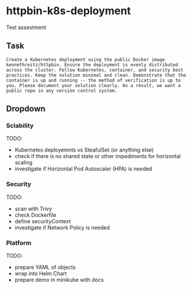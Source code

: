 # httpbin-k8s-deployment
Test assestment

## Task
```
Create a Kubernetes deployment using the public Docker image kennethreitz/httpbin. Ensure the deployment is evenly distributed across the cluster. Follow Kubernetes, container, and security best practices. Keep the solution minimal and clean. Demonstrate that the container is up and running -- the method of verification is up to you. Please document your solution clearly. As a result, we want a public repo in any version control system.
```

## Dropdown 
### Sclability
TODO:
- Kubernetes deployemnts vs SteafulSet (or anything else)
- check if there is no shared state or other impediments for horizontal scaling
- investigate if Horizontal Pod Autoscaler (HPA) is needed

### Security
TODO:
- scan with Trivy
- check Dockerfile
- define securityContext
- investigate if Network Policy is needed

### Platform
TODO:
- prepare YAML of objects
- wrap into Helm Chart
- prepare demo in minikube with docs
  
